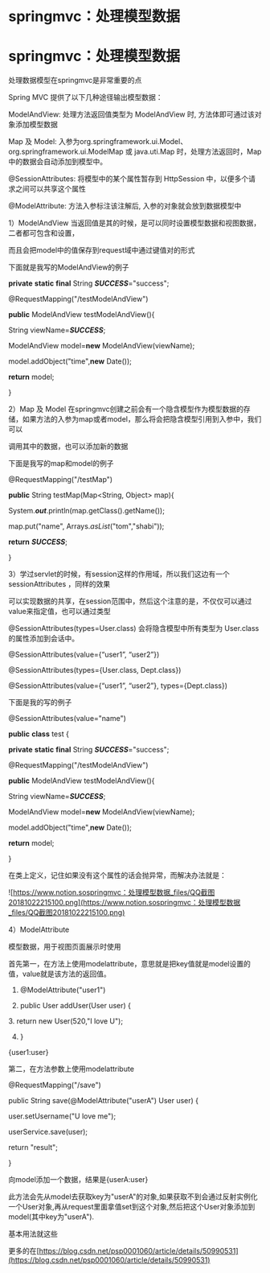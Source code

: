 # springmvc：处理模型数据

# springmvc：处理模型数据

处理数据模型在springmvc是非常重要的点

Spring MVC 提供了以下几种途径输出模型数据：

ModelAndView: 处理方法返回值类型为 ModelAndView 时, 方法体即可通过该对象添加模型数据

Map 及 Model: 入参为org.springframework.ui.Model、org.springframework.ui.ModelMap 或 java.uti.Map 时，处理方法返回时，Map 中的数据会自动添加到模型中。

@SessionAttributes: 将模型中的某个属性暂存到 HttpSession 中，以便多个请求之间可以共享这个属性

@ModelAttribute: 方法入参标注该注解后, 入参的对象就会放到数据模型中

1）ModelAndView 当返回值是其的时候，是可以同时设置模型数据和视图数据，二者都可包含和设置，

而且会把model中的值保存到request域中通过键值对的形式

下面就是我写的ModelAndView的例子

**private** **static** **final** String ***SUCCESS***="success";

@RequestMapping("/testModelAndView")

**public** ModelAndView testModelAndView(){

String viewName=***SUCCESS***;

ModelAndView model=**new** ModelAndView(viewName);

model.addObject("time",**new** Date());

**return** model;

}

2）Map 及 Model 在springmvc创建之前会有一个隐含模型作为模型数据的存储，如果方法的入参为map或者model，那么将会把隐含模型引用到入参中，我们可以

调用其中的数据，也可以添加新的数据

下面是我写的map和model的例子

@RequestMapping("/testMap")

**public** String testMap(Map<String, Object> map){

System.***out***.println(map.getClass().getName());

map.put("name", Arrays.*asList*("tom","shabi"));

**return** ***SUCCESS***;

}

3）学过servlet的时候，有session这样的作用域，所以我们这边有一个sessionAttributes ，同样的效果

可以实现数据的共享，在session范围中，然后这个注意的是，不仅仅可以通过value来指定值，也可以通过类型

@SessionAttributes(types=User.class) 会将隐含模型中所有类型为 User.class 的属性添加到会话中。

@SessionAttributes(value={“user1”, “user2”})

@SessionAttributes(types={User.class, Dept.class})

@SessionAttributes(value={“user1”, “user2”}, types={Dept.class})

下面是我的写的例子

@SessionAttributes(value="name")

**public** **class** test {

**private** **static** **final** String ***SUCCESS***="success";

@RequestMapping("/testModelAndView")

**public** ModelAndView testModelAndView(){

String viewName=***SUCCESS***;

ModelAndView model=**new** ModelAndView(viewName);

model.addObject("time",**new** Date());

**return** model;

}

在类上定义，记住如果没有这个属性的话会抛异常，而解决办法就是：

![https://www.notion.sospringmvc：处理模型数据_files/QQ截图20181022215100.png](https://www.notion.sospringmvc：处理模型数据_files/QQ截图20181022215100.png)

4）ModelAttribute

模型数据，用于视图页面展示时使用

首先第一，在方法上使用modelattribute，意思就是把key值就是model设置的值，value就是该方法的返回值。

1. @ModelAttribute("user1")

2. public User addUser(User user) {

3. return new User(520,"I love U");

4. }

{user1:user}

第二，在方法参数上使用modelattribute

@RequestMapping("/save")

public String save(@ModelAttribute("userA") User user) {

user.setUsername("U love me");

userService.save(user);

return "result";

}

向model添加一个数据，结果是{userA:user}

此方法会先从model去获取key为"userA"的对象,如果获取不到会通过反射实例化一个User对象,再从request里面拿值set到这个对象,然后把这个User对象添加到model(其中key为"userA").

基本用法就这些

更多的在[https://blog.csdn.net/psp0001060/article/details/50990531](https://blog.csdn.net/psp0001060/article/details/50990531)